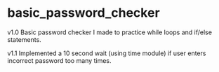 # basic_password_checker
 v1.0 Basic password checker I made to practice while loops and if/else statements.

 v1.1 Implemented a 10 second wait (using time module) if user enters incorrect password too many times.
